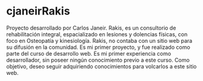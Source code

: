 # cjaneirRakis
Proyecto desarrollado por Carlos Janeir.
Rakis, es un consultorio de rehabilitación integral, espacializado en lesiones y dolencias físicas, con foco en Osteopatía y kinesiología.
Rakis, no contaba con un sitio web para su difusión en la comunidad.
Es mi primer proyecto, y fue realizado como parte del curso de desarrollo web.
Es mi primer experiencia como desarrollador, sin poseer ningún conocimiento previo a este curso.
Como objetivo, deseo seguir adquiriendo conocimientos para volcarlos a este sitio web.
